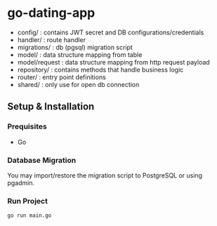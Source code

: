 # go-dating-app

- config/ : contains JWT secret and DB configurations/credentials
- handler/ : route handler
- migrations/ : db (pgsql) migration script
- model/ : data structure mapping from table
- model/request : data structure mapping from http request payload
- repository/ : contains methods that handle business logic
- router/ : entry point definitions
- shared/ : only use for open db connection

## Setup & Installation

### Prequisites
- Go

### Database Migration

You may import/restore the migration script to PostgreSQL or using pgadmin.

### Run Project

```shell
go run main.go
```